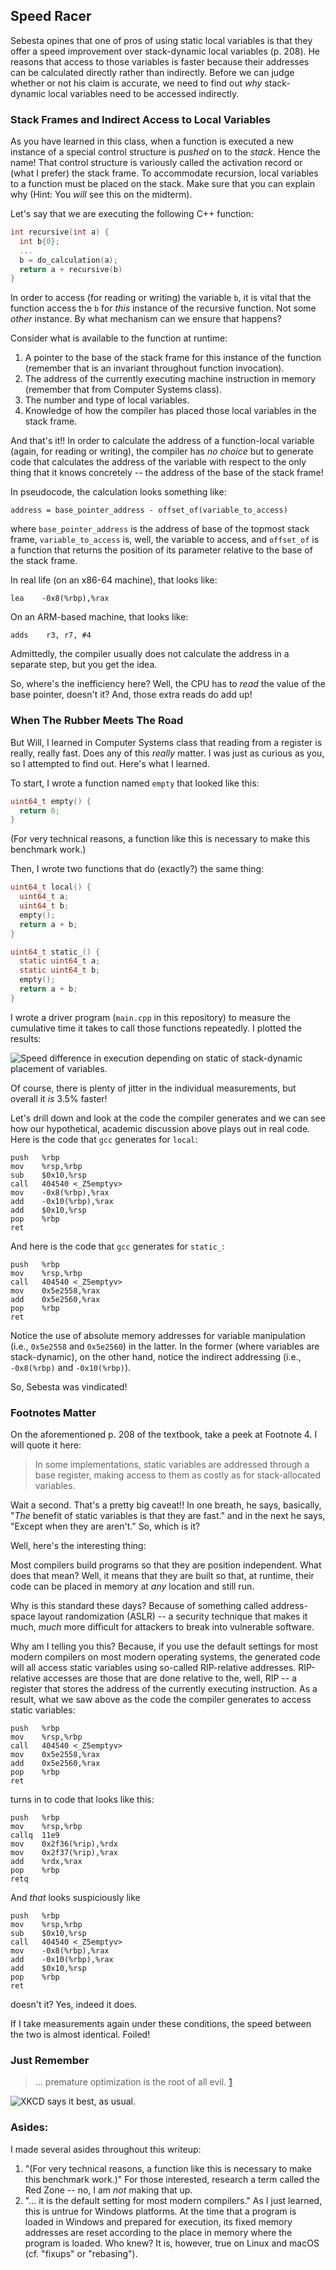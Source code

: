 ## Speed Racer

Sebesta opines that one of pros of using static local variables is that they offer a speed improvement over stack-dynamic local variables (p. 208). He reasons that access to those variables is faster because their addresses can be calculated directly rather than indirectly. Before we can judge whether or not his claim is accurate, we need to find out *why* stack-dynamic local variables need to be accessed indirectly.

### Stack Frames and Indirect Access to Local Variables

As you have learned in this class, when a function is executed a new instance of a special control structure is *pushed* on to the *stack*. Hence the name! That control structure is variously called the activation record or (what I prefer) the stack frame. To accommodate recursion, local variables to a function must be placed on the stack. Make sure that you can explain why (Hint: You *will* see this on the midterm). 

Let's say that we are executing the following C++ function:

```C++
int recursive(int a) {
  int b{0};
  ...
  b = do_calculation(a);
  return a + recursive(b)
}
```

In order to access (for reading or writing) the variable `b`, it is vital that the function access the `b` for *this* instance of the recursive function. Not some *other* instance. By what mechanism can we ensure that happens?

Consider what is available to the function at runtime:
1. A pointer to the base of the stack frame for this instance of the function (remember that is an invariant throughout function invocation).
2. The address of the currently executing machine instruction in memory (remember that from Computer Systems class).
3. The number and type of local variables.
4. Knowledge of how the compiler has placed those local variables in the stack frame.

And that's it!! In order to calculate the address of a function-local variable (again, for reading or writing), the compiler has *no choice* but to generate code that calculates the address of the variable with respect to the only thing that it knows concretely -- the address of the base of the stack frame!

In pseudocode, the calculation looks something like:

```
address = base_pointer_address - offset_of(variable_to_access)
```

where `base_pointer_address` is the address of base of the topmost stack frame, `variable_to_access` is, well, the variable to access, and `offset_of` is a function that returns the position of its parameter relative to the base of the stack frame.

In real life (on an x86-64 machine), that looks like:

```x86asm
lea    -0x8(%rbp),%rax
```

On an ARM-based machine, that looks like:

```armasm
adds    r3, r7, #4
```

Admittedly, the compiler usually does not calculate the address in a separate step, but you get the idea. 

So, where's the inefficiency here? Well, the CPU has to *read* the value of the base pointer, doesn't it? And, those extra reads do add up!

### When The Rubber Meets The Road

But Will, I learned in Computer Systems class that reading from a register is really, really fast. Does any of this *really* matter. I was just as curious as you, so I attempted to find out. Here's what I learned.

To start, I wrote a function named `empty` that looked like this:


```C
uint64_t empty() {
  return 0;
}
```

(For very technical reasons, a function like this is necessary to make this benchmark work.)

Then, I wrote two functions that do (exactly?) the same thing:

```C
uint64_t local() {
  uint64_t a;
  uint64_t b;
  empty();
  return a + b;
}
```

```C
uint64_t static_() {
  static uint64_t a;
  static uint64_t b;
  empty();
  return a + b;
}
```

I wrote a driver program (`main.cpp` in this repository) to measure the cumulative time it takes to call those functions repeatedly. I plotted the results:

![Speed difference in execution depending on static of stack-dynamic placement of variables.](lifetime_speed_difference.png)

Of course, there is plenty of jitter in the individual measurements, but overall it *is* 3.5% faster!

Let's drill down and look at the code the compiler generates and we can see how our hypothetical, academic discussion above plays out in real code. Here is the code that `gcc` generates for `local`:

```x86asm
push   %rbp
mov    %rsp,%rbp
sub    $0x10,%rsp
call   404540 <_Z5emptyv>
mov    -0x8(%rbp),%rax
add    -0x10(%rbp),%rax
add    $0x10,%rsp
pop    %rbp
ret    
```

And here is the code that `gcc` generates for `static_`:

```x86asm
push   %rbp
mov    %rsp,%rbp
call   404540 <_Z5emptyv>
mov    0x5e2558,%rax
add    0x5e2560,%rax
pop    %rbp
ret    
```

Notice the use of absolute memory addresses for variable manipulation (i.e., `0x5e2558` and `0x5e2560`) in the latter. In the former (where variables are stack-dynamic), on the other hand, notice the indirect addressing (i.e., `-0x8(%rbp)` and `-0x10(%rbp)`).

So, Sebesta was vindicated!

### Footnotes Matter

On the aforementioned p. 208 of the textbook, take a peek at Footnote 4. I will quote it here:

> In some implementations, static variables are addressed through a base register, making access to them as costly as for stack-allocated variables.

Wait a second. That's a pretty big caveat!! In one breath, he says, basically, "*The* benefit of static variables is that they are fast." and in the next he says, "Except when they are aren't." So, which is it?

Well, here's the interesting thing:

Most compilers build programs so that they are position independent. What does that mean? Well, it means that they are built so that, at runtime, their code can be placed in memory at *any* location and still run. 

Why is this standard these days? Because of something called address-space layout randomization (ASLR) -- a security technique that makes it much, *much* more difficult for attackers to break into vulnerable software. 

Why am I telling you this? Because, if you use the default settings for most modern compilers on most modern operating systems, the generated code will all access static variables using so-called RIP-relative addresses. RIP-relative accesses are those that are done relative to the, well, RIP -- a register that stores the address of the currently executing instruction. As a result, what we saw above as the code the compiler generates to access static variables:

```x86asm
push   %rbp
mov    %rsp,%rbp
call   404540 <_Z5emptyv>
mov    0x5e2558,%rax
add    0x5e2560,%rax
pop    %rbp
ret    
```

turns in to code that looks like this:

```x86asm
push   %rbp
mov    %rsp,%rbp
callq  11e9 
mov    0x2f36(%rip),%rdx
mov    0x2f37(%rip),%rax
add    %rdx,%rax
pop    %rbp
retq
```

And *that* looks suspiciously like

```x86asm
push   %rbp
mov    %rsp,%rbp
sub    $0x10,%rsp
call   404540 <_Z5emptyv>
mov    -0x8(%rbp),%rax
add    -0x10(%rbp),%rax
add    $0x10,%rsp
pop    %rbp
ret    
```

doesn't it? Yes, indeed it does.

If I take measurements again under these conditions, the speed between the two is almost identical. Foiled!

### Just Remember

> ... premature optimization is the root of all evil. [1](http://wiki.c2.com/?PrematureOptimization)

![XKCD says it best, as usual.](https://imgs.xkcd.com/comics/optimization.png)

### Asides:

I made several asides throughout this writeup:

1. "(For very technical reasons, a function like this is necessary to make this benchmark work.)" For those interested, research a term called the Red Zone -- no, I am *not* making that up.
2. "... it is the default setting for most modern compilers." As I just learned, this is untrue for Windows platforms. At the time that a program is loaded in Windows and prepared for execution, its fixed memory addresses are reset according to the place in memory where the program is loaded. Who knew? It is, however, true on Linux and macOS (cf. "fixups" or "rebasing").